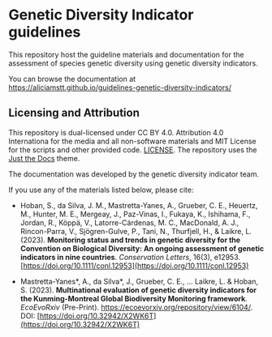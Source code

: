 # Genetic Diversity Indicator guidelines

This repository host the guideline materials and documentation for the assessment of species genetic diversity using genetic diversity indicators. 

You can browse the documentation at https://aliciamstt.github.io/guidelines-genetic-diversity-indicators/


## Licensing and Attribution

This repository is dual-licensed under CC BY 4.0. Attribution 4.0 Internationa for the media and all non-software materials and MIT License for the scripts and other provided code.
 [LICENSE](LICENSE). The repository uses the [Just the Docs](https://just-the-docs.com/) theme. 

The documentation was developed by the genetic diversity indicator team. 

If you use any of the materials listed below, please cite: 

* Hoban, S., da Silva, J. M., Mastretta-Yanes, A., Grueber, C. E., Heuertz, M., Hunter, M. E., Mergeay, J., Paz-Vinas, I., Fukaya, K., Ishihama, F., Jordan, R., Köppä, V., Latorre-Cárdenas, M. C., MacDonald, A. J., Rincon-Parra, V., Sjögren-Gulve, P., Tani, N., Thurfjell, H., & Laikre, L. (2023). **Monitoring status and trends in genetic diversity for the Convention on Biological Diversity: An ongoing assessment of genetic indicators in nine countries**. *Conservation Letters*, 16(3), e12953. [https://doi.org/10.1111/conl.12953](https://doi.org/10.1111/conl.12953)

* Mastretta-Yanes\*, A., da Silva\*, J., Grueber, C. E., ... Laikre, L. & Hoban, S. (2023). **Multinational evaluation of genetic diversity indicators for the Kunming-Montreal Global Biodiversity Monitoring framework**. *EcoEvoRxiv* (Pre-Print). https://ecoevorxiv.org/repository/view/6104/. DOI: [https://doi.org/10.32942/X2WK6T](https://doi.org/10.32942/X2WK6T)
